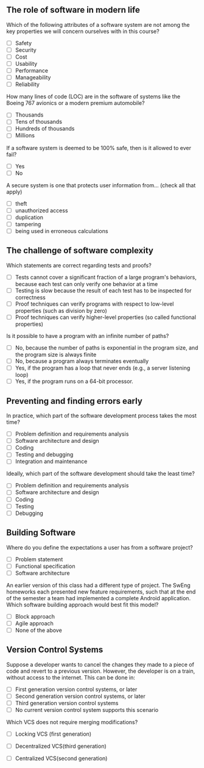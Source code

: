 ## The role of software in modern life

Which of the following attributes of a software system are not among the key properties we will concern ourselves with in this course?

- [ ] Safety
- [ ] Security
- [ ] Cost 
- [ ] Usability 
- [ ] Performance
- [ ] Manageability
- [ ] Reliability

How many lines of code (LOC) are in the software of systems like the Boeing 767 avionics or a modern premium automobile?

- [ ] Thousands
- [ ] Tens of thousands
- [ ] Hundreds of thousands
- [ ] Millions 

If a software system is deemed to be 100% safe, then is it allowed to ever fail?

- [ ] Yes 
- [ ] No

A secure system is one that protects user information from... (check all that apply)

- [ ] theft 
- [ ] unauthorized access 
- [ ] duplication
- [ ] tampering 
- [ ] being used in erroneous calculations

## The challenge of software complexity

Which statements are correct regarding tests and proofs?

- [ ] Tests cannot cover a significant fraction of a large program's behaviors, because each test can only verify one behavior at a time 
- [ ] Testing is slow because the result of each test has to be inspected for correctness
- [ ] Proof techniques can verify programs with respect to low-level properties (such as division by zero) 
- [ ] Proof techniques can verify higher-level properties (so called functional properties) 

Is it possible to have a program with an infinite number of paths?

- [ ] No, because the number of paths is exponential in the program size, and the program size is always finite
- [ ] No, because a program always terminates eventually
- [ ] Yes, if the program has a loop that never ends (e.g., a server listening loop) 
- [ ] Yes, if the program runs on a 64-bit processor.

## Preventing and finding errors early

In practice, which part of the software development process takes the most time?

- [ ] Problem definition and requirements analysis
- [ ] Software architecture and design
- [ ] Coding
- [ ] Testing and debugging 
- [ ] Integration and maintenance

Ideally, which part of the software development should take the least time?

- [ ] Problem definition and requirements analysis
- [ ] Software architecture and design
- [ ] Coding
- [ ] Testing
- [ ] Debugging 

## Building Software

Where do you define the expectations a user has from a software project?

- [ ] Problem statement
- [ ] Functional specification 
- [ ] Software architecture

An earlier version of this class had a different type of project. The SwEng homeworks each presented new feature requirements, such that at the end of the semester a team had implemented a complete Android application. Which software building approach would best fit this model?

- [ ] Block approach
- [ ] Agile approach 
- [ ] None of the above

## Version Control Systems

Suppose a developer wants to cancel the changes they made to a piece of code and revert to a previous version. However, the developer is on a train, without access to the internet. This can be done in:

- [ ] First generation version control systems, or later
- [ ] Second generation version control systems, or later
- [ ] Third generation version control systems 
- [ ] No current version control system supports this scenario

Which VCS does not require merging modifications?

- [ ] Locking VCS (first generation) 
- [ ] Decentralized VCS(third generation)
- [ ] Centralized VCS(second generation)

